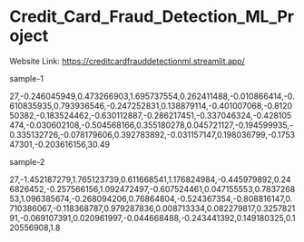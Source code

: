 # Credit_Card_Fraud_Detection_ML_Project


Website Link:  https://creditcardfrauddetectionml.streamlit.app/


sample-1

27,-0.246045949,0.473266903,1.695737554,0.262411488,-0.010866414,-0.610835935,0.793936546,-0.247252831,0.138879114,-0.401007068,-0.812050382,-0.183524462,-0.630112887,-0.286217451,-0.337046324,-0.428105474,-0.030602108,-0.504568166,0.355180278,0.045721127,-0.194599935,-0.335132726,-0.078179606,0.392783892,-0.031157147,0.198036799,-0.175347301,-0.203616156,30.49

sample-2

27,-1.452187279,1.765123739,0.611668541,1.176824984,-0.445979892,0.246826452,-0.257566156,1.092472497,-0.607524461,0.047155553,0.783726853,1.096385674,-0.268094206,0.76864804,-0.524367354,-0.808816147,0.710386067,-0.118368787,0.979287836,0.008713334,0.082279817,0.325782191,-0.069107391,0.020961997,-0.044668488,-0.243441392,0.149180325,0.120556908,1.8
